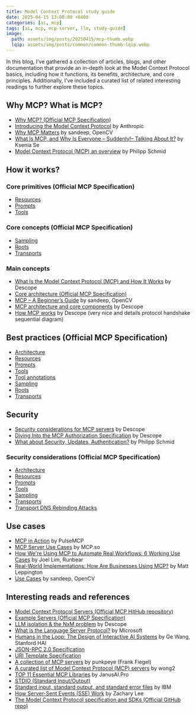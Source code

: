 ```yaml
---
title: Model Context Protocol study guide
date: 2025-04-15 13:00:00 +0400
categories: [ai, mcp]
tags: [ai, mcp, mcp-server, llm, study-guide]
image:
  path: assets/img/posts/20250415/mcp-thumb.webp
  lqip: assets/img/posts/common/common-thumb-lqip.webp
---
```


In this blog, I’ve gathered a collection of articles, blogs, and other documentation that provide an in-depth look at the Model Context Protocol basics, including how it functions, its benefits, architecture, and core principles. Additionally, I’ve included a curated list of related interesting readings to further explore these topics.

## Why MCP? What is MCP?

- [Why MCP? (Official MCP Specification)](https://modelcontextprotocol.io/introduction#why-mcp%3F) 
- [Introducing the Model Context Protocol](https://www.anthropic.com/news/model-context-protocol) by Anthropic   
- [Why MCP Matters](https://opencv.org/blog/model-context-protocol/#h-why-mcp-matters) by sandeep, OpenCV 
- [What Is MCP, and Why Is Everyone – Suddenly!– Talking About It?](https://huggingface.co/blog/Kseniase/mcp) by Ksenia Se 
- [Model Context Protocol (MCP) an overview](https://www.philschmid.de/mcp-introduction) by Philipp Schmid 

## How it works?

### Core primitives (Official MCP Specification)

- [Resources](https://modelcontextprotocol.io/docs/concepts/resources)  
- [Prompts](https://modelcontextprotocol.io/docs/concepts/prompts) 
- [Tools](https://modelcontextprotocol.io/docs/concepts/tools) 

### Core concepts (Official MCP Specification)

- [Sampling](https://modelcontextprotocol.io/docs/concepts/sampling)  
- [Roots](https://modelcontextprotocol.io/docs/concepts/roots)  
- [Transports](https://modelcontextprotocol.io/docs/concepts/transports) 

### Main concepts

- [What Is the Model Context Protocol (MCP) and How It Works](https://www.descope.com/learn/post/mcp) by Descope   
- [Core architecture (Official MCP Specification)](https://modelcontextprotocol.io/docs/concepts/architecture) 
- [MCP – A Beginner’s Guide](https://opencv.org/blog/model-context-protocol/#h-features-of-mcp-server) by sandeep, OpenCV  
- [MCP architecture and core components](https://www.descope.com/learn/post/mcp#mcp-architecture-and-core-components) by Descope 
- [How MCP works](https://www.descope.com/learn/post/mcp#how-mcp-works) by Descope (very nice and details protocol handshake sequential diagram)

## Best practices (Official MCP Specification)

- [Architecture](https://modelcontextprotocol.io/docs/concepts/architecture#best-practices) 
- [Resources](https://modelcontextprotocol.io/docs/concepts/resources#best-practices) 
- [Prompts](https://modelcontextprotocol.io/docs/concepts/prompts#best-practices) 
- [Tools](https://modelcontextprotocol.io/docs/concepts/tools#best-practices) 
- [Tool annotations](https://modelcontextprotocol.io/docs/concepts/tools#best-practices-for-tool-annotations) 
- [Sampling](https://modelcontextprotocol.io/docs/concepts/sampling#best-practices) 
- [Roots](https://modelcontextprotocol.io/docs/concepts/roots#best-practices) 
- [Transports](https://modelcontextprotocol.io/docs/concepts/transports#best-practices) 

## Security 

- [Security considerations for MCP servers](https://www.descope.com/learn/post/mcp#security-considerations-for-mcp-servers) by Descope   
- [Diving Into the MCP Authorization Specification](https://www.descope.com/blog/post/mcp-auth-spec) by Descope 
- [What about Security, Updates, Authentication?](https://www.philschmid.de/mcp-introduction#what-about-security-updates-authentication) by Philipp Schmid  

### Security considerations (Official MCP Specification)

- [Architecture](https://modelcontextprotocol.io/docs/concepts/architecture#security-considerations) 
- [Resources](https://modelcontextprotocol.io/docs/concepts/resources#security-considerations) 
- [Prompts](https://modelcontextprotocol.io/docs/concepts/prompts#security-considerations) 
- [Tools](https://modelcontextprotocol.io/docs/concepts/tools#security-considerations) 
- [Sampling](https://modelcontextprotocol.io/docs/concepts/sampling#security-considerations) 
- [Transports](https://modelcontextprotocol.io/docs/concepts/transports#security-considerations) 
- [Transport DNS Rebinding Attacks](https://modelcontextprotocol.io/docs/concepts/transports#security-warning%3A-dns-rebinding-attacks) 

## Use cases

- [MCP in Action](https://www.pulsemcp.com/use-cases) by PulseMCP 
- [MCP Server Use Cases](https://mcp.so/usercases) by MCP.so 
- [How We're Using MCP to Automate Real Workflows: 6 Working Use Cases](https://runbear.io/posts/How-Were-Using-MCP-to-Automate-Real-Workflows-6-Working-Use-Cases) by Joel Lim, Runbear 
- [Real-World Implementations: How Are Businesses Using MCP?](https://tldv.io/blog/model-context-protocol/#elementor-toc__heading-anchor-48) by Matt Leppington 
- [Use Cases](https://opencv.org/blog/model-context-protocol/#h-use-cases) by sandeep, OpenCV

## Interesting reads and references

- [Model Context Protocol Servers (Official MCP HitHub repository)](https://github.com/modelcontextprotocol/servers)
- [Example Servers (Official MCP Specification)](https://modelcontextprotocol.io/examples)
- [LLM isolation & the NxM problem](https://www.descope.com/learn/post/mcp#llm-isolation-&-the-nxm-problem) by Descope   
- [What is the Language Server Protocol?](https://microsoft.github.io/language-server-protocol/overviews/lsp/overview/) by Microsoft 
- [Humans in the Loop: The Design of Interactive AI Systems](https://hai.stanford.edu/news/humans-loop-design-interactive-ai-systems) by Ge Wang, Stanford HAI  
- [JSON-RPC 2.0 Specification](https://www.jsonrpc.org/specification) 
- [URI Template Specification](https://datatracker.ietf.org/doc/html/rfc6570) 
- [A collection of MCP servers](https://github.com/punkpeye/awesome-mcp-servers) by punkpeye (Frank Fiegel) 
- [A curated list of Model Context Protocol (MCP) servers](https://github.com/wong2/awesome-mcp-servers) by wong2 
- [TOP 11 Essential MCP Libraries](https://huggingface.co/blog/LLMhacker/top-11-essential-mcp-libraries) by JanusAI.Pro  
- [STDIO (Standard Input/Output)](https://en.wikipedia.org/wiki/Standard_streams)
- [Standard input, standard output, and standard error files](https://www.ibm.com/docs/en/aix/7.2?topic=redirection-standard-input-standard-output-standard-error-files) by IBM 
- [How Server-Sent Events (SSE) Work](https://dev.to/zacharylee/how-server-sent-events-sse-work-450a) by Zachary Lee 
- [The Model Context Protocol specification and SDKs (Official GitHub repo)](https://github.com/modelcontextprotocol)